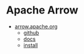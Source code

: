 # Apache Arrow

- [arrow.apache.org](https://arrow.apache.org/)
  - [github](https://github.com/apache/arrow)
  - [docs](https://arrow.apache.org/docs/)
  - [install](https://arrow.apache.org/install/)

